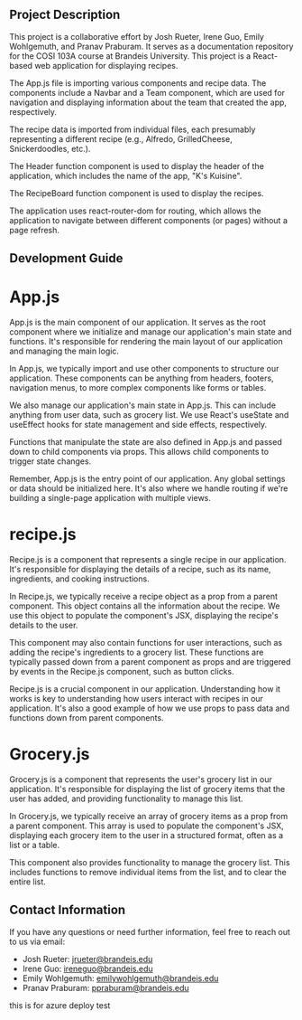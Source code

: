 ## Project Description
This project is a collaborative effort by Josh Rueter, Irene Guo, Emily Wohlgemuth, and Pranav Praburam. It serves as a documentation repository for the COSI 103A course at Brandeis University. This project is a React-based web application for displaying recipes.

The App.js file is importing various components and recipe data. The components include a Navbar and a Team component, which are used for navigation and displaying information about the team that created the app, respectively.

The recipe data is imported from individual files, each presumably representing a different recipe (e.g., Alfredo, GrilledCheese, Snickerdoodles, etc.).

The Header function component is used to display the header of the application, which includes the name of the app, "K's Kuisine".

The RecipeBoard function component is used to display the recipes.

The application uses react-router-dom for routing, which allows the application to navigate between different components (or pages) without a page refresh.

## Development Guide

# App.js

App.js is the main component of our application. It serves as the root component where we initialize and manage our application's main state and functions. It's responsible for rendering the main layout of our application and managing the main logic.

In App.js, we typically import and use other components to structure our application. These components can be anything from headers, footers, navigation menus, to more complex components like forms or tables.

We also manage our application's main state in App.js. This can include anything from user data, such as grocery list. We use React's useState and useEffect hooks for state management and side effects, respectively.

Functions that manipulate the state are also defined in App.js and passed down to child components via props. This allows child components to trigger state changes.

Remember, App.js is the entry point of our application. Any global settings or data should be initialized here. It's also where we handle routing if we're building a single-page application with multiple views.

# recipe.js

Recipe.js is a component that represents a single recipe in our application. It's responsible for displaying the details of a recipe, such as its name, ingredients, and cooking instructions.

In Recipe.js, we typically receive a recipe object as a prop from a parent component. This object contains all the information about the recipe. We use this object to populate the component's JSX, displaying the recipe's details to the user.

This component may also contain functions for user interactions, such as adding the recipe's ingredients to a grocery list. These functions are typically passed down from a parent component as props and are triggered by events in the Recipe.js component, such as button clicks.

Recipe.js is a crucial component in our application. Understanding how it works is key to understanding how users interact with recipes in our application. It's also a good example of how we use props to pass data and functions down from parent components.

# Grocery.js

Grocery.js is a component that represents the user's grocery list in our application. It's responsible for displaying the list of grocery items that the user has added, and providing functionality to manage this list.

In Grocery.js, we typically receive an array of grocery items as a prop from a parent component. This array is used to populate the component's JSX, displaying each grocery item to the user in a structured format, often as a list or a table.

This component also provides functionality to manage the grocery list. This includes functions to remove individual items from the list, and to clear the entire list. 


## Contact Information
If you have any questions or need further information, feel free to reach out to us via email:

- Josh Rueter: jrueter@brandeis.edu
- Irene Guo: ireneguo@brandeis.edu
- Emily Wohlgemuth: emilywohlgemuth@brandeis.edu
- Pranav Praburam: ppraburam@brandeis.edu


this is for azure deploy test
